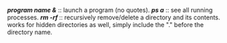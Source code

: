 **_program name &_** :: launch a program (no quotes).
**_ps a_** :: see all running processes.
**_rm -rf <directory name>_** :: recursively remove/delete a directory and its contents. works for hidden directories as well, simply include the "." before the directory name.
